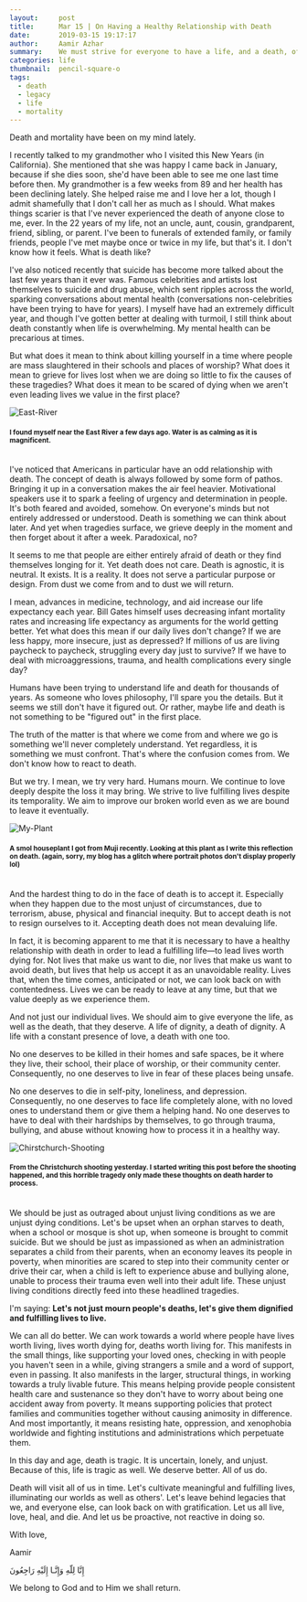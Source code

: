 ```yaml
---
layout:     post
title:      Mar 15 | On Having a Healthy Relationship with Death
date:       2019-03-15 19:17:17
author:     Aamir Azhar
summary:    We must strive for everyone to have a life, and a death, of dignity.
categories: life
thumbnail:  pencil-square-o
tags:
  - death
  - legacy
  - life
  - mortality
---
```

Death and mortality have been on my mind lately.

I recently talked to my grandmother who I visited this New Years (in California). She mentioned that she was happy I came back in January, because if she dies soon, she'd have been able to see me one last time before then. My grandmother is a few weeks from 89 and her health has been declining lately. She helped raise me and I love her a lot, though I admit shamefully that I don't call her as much as I should. What makes things scarier is that I've never experienced the death of anyone close to me, ever. In the 22 years of my life, not an uncle, aunt, cousin, grandparent, friend, sibling, or parent. I've been to funerals of extended family, or family friends, people I've met maybe once or twice in my life, but that's it. I don't know how it feels. What is death like?

I've also noticed recently that suicide has become more talked about the last few years than it ever was. Famous celebrities and artists lost themselves to suicide and drug abuse, which sent ripples across the world, sparking conversations about mental health (conversations non-celebrities have been trying to have for years). I myself have had an extremely difficult year, and though I've gotten better at dealing with turmoil, I still think about death constantly when life is overwhelming. My mental health can be precarious at times.

But what does it mean to think about killing yourself in a time where people are mass slaughtered in their schools and places of worship? What does it mean to grieve for lives lost when we are doing so little to fix the causes of these tragedies? What does it mean to be scared of dying when we aren't even leading lives we value in the first place?

![East-River](/resources/images/03-15-2019/east_river.jpg)

#### <sup>I found myself near the East River a few days ago. Water is as calming as it is magnificent.</sup>

<br>
I've noticed that Americans in particular have an odd relationship with death. The concept of death is always followed by some form of pathos. Bringing it up in a conversation makes the air feel heavier. Motivational speakers use it to spark a feeling of urgency and determination in people. It's both feared and avoided, somehow. On everyone's minds but not entirely addressed or understood. Death is something we can think about later. And yet when tragedies surface, we grieve deeply in the moment and then forget about it after a week. Paradoxical, no?

It seems to me that people are either entirely afraid of death or they find themselves longing for it. Yet death does not care. Death is agnostic, it is neutral. It exists. It is a reality. It does not serve a particular purpose or design. From dust we come from and to dust we will return.

I mean, advances in medicine, technology, and aid increase our life expectancy each year. Bill Gates himself uses decreasing infant mortality rates and increasing life expectancy as arguments for the world getting better. Yet what does this mean if our daily lives don't change? If we are less happy, more insecure, just as depressed? If millions of us are living paycheck to paycheck, struggling every day just to survive? If we have to deal with microaggressions, trauma, and health complications every single day?

Humans have been trying to understand life and death for thousands of years. As someone who loves philosophy, I'll spare you the details. But it seems we still don't have it figured out. Or rather, maybe life and death is not something to be "figured out" in the first place.

The truth of the matter is that where we come from and where we go is something we'll never completely understand. Yet regardless, it is something we must confront. That's where the confusion comes from. We don't know how to react to death.

But we try. I mean, we try very hard. Humans mourn. We continue to love deeply despite the loss it may bring. We strive to live fulfilling lives despite its temporality. We aim to improve our broken world even as we are bound to leave it eventually.

![My-Plant](/resources/images/03-15-2019/my_plant.jpg)

#### <sup>A smol houseplant I got from Muji recently. Looking at this plant as I write this reflection on death. (again, sorry, my blog has a glitch where portrait photos don't display properly lol)</sup>

<br>
And the hardest thing to do in the face of death is to accept it. Especially when they happen due to the most unjust of circumstances, due to terrorism, abuse, physical and financial inequity. But to accept death is not to resign ourselves to it. Accepting death does not mean devaluing life.

In fact, it is becoming apparent to me that it is necessary to have a healthy relationship with death in order to lead a fulfilling life—to lead lives worth dying for. Not lives that make us want to die, nor lives that make us want to avoid death, but lives that help us accept it as an unavoidable reality. Lives that, when the time comes, anticipated or not, we can look back on with contentedness. Lives we can be ready to leave at any time, but that we value deeply as we experience them.

And not just our individual lives. We should aim to give everyone the life, as well as the death, that they deserve. A life of dignity, a death of dignity. A life with a constant presence of love, a death with one too.

No one deserves to be killed in their homes and safe spaces, be it where they live, their school, their place of worship, or their community center. Consequently, no one deserves to live in fear of these places being unsafe.

No one deserves to die in self-pity, loneliness, and depression. Consequently, no one deserves to face life completely alone, with no loved ones to understand them or give them a helping hand. No one deserves to have to deal with their hardships by themselves, to go through trauma, bullying, and abuse without knowing how to process it in a healthy way.

![Chirstchurch-Shooting](/resources/images/03-15-2019/christchurch_shooting.jpg)

#### <sup>From the Christchurch shooting yesterday. I started writing this post before the shooting happened, and this horrible tragedy only made these thoughts on death harder to process.</sup>

<br>
We should be just as outraged about unjust living conditions as we are unjust dying conditions. Let's be upset when an orphan starves to death, when a school or mosque is shot up, when someone is brought to commit suicide. But we should be just as impassioned as when an administration separates a child from their parents, when an economy leaves its people in poverty, when minorities are scared to step into their community center or drive their car, when a child is left to experience abuse and bullying alone, unable to process their trauma even well into their adult life. These unjust living conditions directly feed into these headlined tragedies.

I'm saying: **Let's not just mourn people's deaths, let's give them dignified and fulfilling lives to live.**

We can all do better. We can work towards a world where people have lives worth living, lives worth dying for, deaths worth living for. This manifests in the small things, like supporting your loved ones, checking in with people you haven't seen in a while, giving strangers a smile and a word of support, even in passing. It also manifests in the larger, structural things, in working towards a truly livable future. This means helping provide people consistent health care and sustenance so they don't have to worry about being one accident away from poverty. It means supporting policies that protect families and communities together without causing animosity in difference. And most importantly, it means resisting hate, oppression, and xenophobia worldwide and fighting institutions and administrations which perpetuate them.

In this day and age, death is tragic. It is uncertain, lonely, and unjust. Because of this, life is tragic as well. We deserve better. All of us do.

Death will visit all of us in time. Let's cultivate meaningful and fulfilling lives, illuminating our worlds as well as others'. Let's leave behind legacies that we, and everyone else, can look back on with gratification. Let us all live, love, heal, and die. And let us be proactive, not reactive in doing so.

With love,

Aamir

إِنَّا لِلّهِ وَإِنَّـا إِلَيْهِ رَاجِعُونَ

We belong to God and to Him we shall return.
